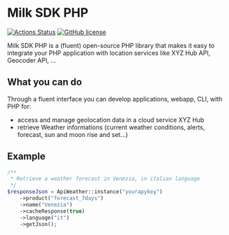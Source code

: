 # Milk SDK PHP

[![Actions Status](https://github.com/roberto-butti/milk-sdk-php/workflows/PHP%20Composer/badge.svg)](https://github.com/roberto-butti/milk-sdk-php/actions)
[![GitHub license](https://img.shields.io/github/license/roberto-butti/milk-sdk-php)](https://github.com/roberto-butti/milk-sdk-php/blob/master/LICENSE.md)

Milk SDK PHP is a (fluent) open-source PHP library that makes it easy to integrate your PHP application with location services like XYZ Hub API, Geocoder API, ...

## What you can do

Through a fluent interface you can develop applications, webapp, CLI, with PHP for:
- access and manage geolocation data in a cloud service XYZ Hub
- retrieve Weather informations (current weather conditions, alerts, forecast, sun and moon rise and set...)

## Example

```php
/**
 * Retrieve a weather forecast in Venezia, in italian language
 */
$responseJson = ApiWeather::instance("yourapykey")
    ->product("forecast_7days")
    ->name("Venezia")
    ->cacheResponse(true)
    ->language("it")
    ->getJson();
```
